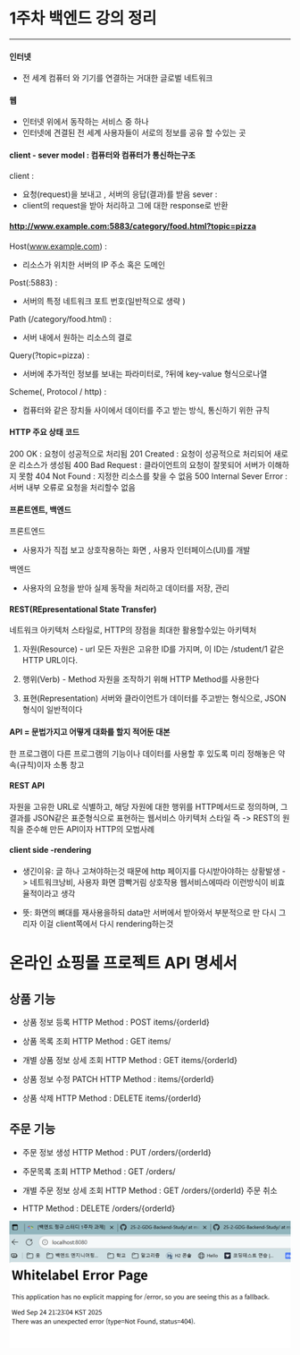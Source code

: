# 1주차 백엔드 강의 정리 
____
#### 인터넷 
- 전 세계 컴퓨터 와 기기를 연결하는 거대한 글로벌 네트워크 
#### 웹 
- 인터넷 위에서 동작하는 서비스 중 하나 
- 인터넷에 견결된 전 세계 사용자들이 서로의 정보를 공유 할 수있는 곳 

#### client - sever  model : 컴퓨터와 컴퓨터가 통신하는구조 

client : 
- 요청(request)을 보내고 , 서버의 응답(결과)를 받음
sever :  
- client의 request을 받아 처리하고 그에 대한 response로 반환 

#### http://www.example.com:5883/category/food.html?topic=pizza 

Host(www.example.com) :
- 리소스가 위치한 서버의 IP 주소 혹은 도메인 

Post(:5883) : 
- 서버의 특정 네트워크 포트 번호(일반적으로 생략 )


Path (/category/food.html) : 
- 서버 내에서 원하는 리소스의 결로 

Query(?topic=pizza) : 
- 서버에 추가적인 정보를 보내는 파라미터로, ?뒤에 key-value 형식으로나열 

Scheme(, Protocol / http) : 
- 컴퓨터와 같은 장치들 사이에서 데이터를 주고 받는 방식, 통신하기 위한 규칙 


#### HTTP 주요 상태 코드 

200 OK : 요청이 성공적으로 처리됨 
201 Created : 요청이 성공적으로 처리되어 새로운 리소스가 생성됨
400 Bad Request : 클라이언트의 요청이 잘못되어 서버가 이해하지 못함 
404 Not Found : 지정한 리소스를 찾을 수 없음 
500 Internal Sever Error : 서버 내부 오류로 요청을 처리할수 없음 

#### 프론트엔트, 백엔드
프론트엔드 
- 사용자가 직접 보고 상호작용하는 화면 , 사용자 인터페이스(UI)를 개발 

백엔드 
- 사용자의 요청을 받아 실제 동작을 처리하고 데이터를 저장, 관리 

#### REST(REpresentational State Transfer)
네트워크 아키텍처 스타일로, HTTP의 장점을 최대한 활용할수있는 아키텍처

1. 자원(Resource) - url
모든 자원은 고유한 ID를 가지며, 이 ID는 /student/1 같은 HTTP URL이다.

2. 행위(Verb) - Method 
자원을 조작하기 위해 HTTP Method를 사용한다

3. 표현(Representation)
서버와 클라이언트가 데이터를 주고받는 형식으로, JSON 형식이 일반적이다 

#### API = 문법가지고 어떻게 대화를 할지 적어둔 대본 
한 프로그램이 다른 프로그램의 기능이나 데이터를 사용할 후 있도록 미리 정해놓은 약속(규칙)이자 소통 창고


#### REST API
자원을 고유한 URL로 식별하고, 해당 자원에 대한 행위를 HTTP메서드로 정의하며, 그 결과를 JSON같은 표준형식으로 표현하는 웹서비스 아키텍처 스타일 
즉 -> REST의 원칙을 준수해 만든 API이자 HTTP의 모범사례 


#### client side -rendering 
- 생긴이유: 
글 하나 고쳐야하는것 때문에 http 페이지를 다시받아야하는 상황발생 -> 네트워크낭비, 사용자 화면 깜빡거림 상호작용 웹서비스에따라 이런방식이 비효율적이라고 생각
 
- 뜻: 
화면의 뼈대를 재사용을하되 data만 서버에서 받아와서 부분적으로 만 다시 그리자
이걸 client쪽에서 다시 rendering하는것

# 온라인 쇼핑몰 프로젝트 API 명세서
## 상품 기능 

- 상품 정보 등록 
HTTP Method : POST
items/{orderId}

- 상품 목록 조회 
HTTP Method : GET
items/

- 개별 상품 정보 상세 조회 
HTTP Method : GET
items/{orderId}

- 상품 정보 수정  PATCH
HTTP Method :
items/{orderId}

- 상품 삭제 
HTTP Method : DELETE
items/{orderId}



## 주문 기능 

- 주문 정보 생성 
HTTP Method : PUT
/orders/{orderId}

- 주문목록 조회 
HTTP Method : GET
/orders/

- 개별 주문 정보 상세 조회 
HTTP Method : GET
/orders/{orderId}
주문 취소 

- HTTP Method : DELETE
/orders/{orderId}


![alt text](image.png)
